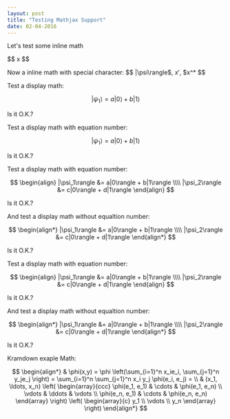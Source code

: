 ```yaml
---
layout: post
title: "Testing Mathjax Support"
date: 02-04-2016
---
```


Let's test some inline math

\$\$ x $$


Now a inline math with special character: \$$ |\psi\rangle$, $x'$, $x^\* $$ 

Test a display math:

$$
   |\psi_1\rangle = a|0\rangle + b|1\rangle
$$

Is it O.K.?

Test a display math with equation number:

$$
\begin{equation}
   |\psi_1\rangle = a|0\rangle + b|1\rangle
\end{equation}
$$

Is it O.K.?

Test a display math with equation number:

$$
  \begin{align}
    |\psi_1\rangle &= a|0\rangle + b|1\rangle \\\\
    |\psi_2\rangle &= c|0\rangle + d|1\rangle
  \end{align}
$$

Is it O.K.?

And test a display math without equaltion number:

$$
  \begin{align*}
    |\psi_1\rangle &= a|0\rangle + b|1\rangle \\\\
    |\psi_2\rangle &= c|0\rangle + d|1\rangle
  \end{align*}
$$

Is it O.K.?

Test a display math with equation number:

$$
   \begin{align}
      |\psi_1\rangle &= a|0\rangle + b|1\rangle \\\\
      |\psi_2\rangle &= c|0\rangle + d|1\rangle
   \end{align}
$$

Is it O.K.?

And test a display math without equaltion number:

$$
    \begin{align*}
        |\psi_1\rangle &= a|0\rangle + b|1\rangle \\\\
        |\psi_2\rangle &= c|0\rangle + d|1\rangle
    \end{align*}
$$

Is it O.K.?


Kramdown exaple Math:

$$
\begin{align*}
  & \phi(x,y) = \phi \left(\sum_{i=1}^n x_ie_i, \sum_{j=1}^n y_je_j \right)
  = \sum_{i=1}^n \sum_{j=1}^n x_i y_j \phi(e_i, e_j) = \\
  & (x_1, \ldots, x_n) \left( \begin{array}{ccc}
      \phi(e_1, e_1) & \cdots & \phi(e_1, e_n) \\
      \vdots & \ddots & \vdots \\
      \phi(e_n, e_1) & \cdots & \phi(e_n, e_n)
    \end{array} \right)
  \left( \begin{array}{c}
      y_1 \\
      \vdots \\
      y_n
    \end{array} \right)
\end{align*}
$$
